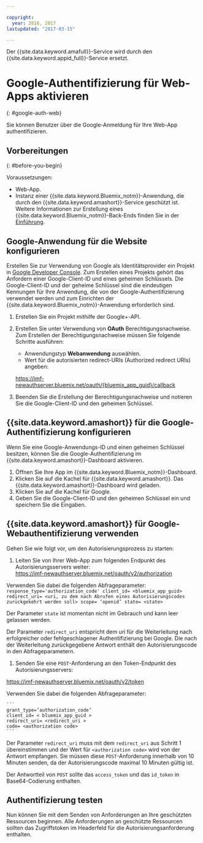 ```yaml
---

copyright:
  year: 2016, 2017
lastupdated: "2017-03-15"

---
```


Der {{site.data.keyword.amafull}}-Service wird durch den {{site.data.keyword.appid_full}}-Service ersetzt.

# Google-Authentifizierung für Web-Apps aktivieren
{: #google-auth-web}

Sie können Benutzer über die Google-Anmeldung für Ihre Web-App authentifizieren.


## Vorbereitungen
{: #before-you-begin}

Voraussetzungen:
* Web-App.
* Instanz einer {{site.data.keyword.Bluemix_notm}}-Anwendung, die durch den {{site.data.keyword.amashort}}-Service geschützt ist. Weitere Informationen zur Erstellung eines {{site.data.keyword.Bluemix_notm}}-Back-Ends finden Sie in der [Einführung](index.html).

## Google-Anwendung für die Website konfigurieren
Erstellen Sie zur Verwendung von Google als Identitätsprovider ein Projekt in [Google Developer Console](https://console.developers.google.com). Zum Erstellen eines Projekts gehört das Anfordern einer Google-Client-ID und eines geheimen Schlüssels. Die Google-Client-ID und der geheime Schlüssel sind die eindeutigen Kennungen für Ihre Anwendung, die von der Google-Authentifizierung verwendet werden und zum Einrichten der {{site.data.keyword.Bluemix_notm}}-Anwendung erforderlich sind.

1. Erstellen Sie ein Projekt mithilfe der Google+-API.
1. Erstellen Sie unter Verwendung von **OAuth** Berechtigungsnachweise. Zum Erstellen der Berechtigungsnachweise müssen Sie folgende Schritte ausführen:
    * Anwendungstyp **Webanwendung** auswählen.
    * Wert für die autorisierten redirect-URIs (Authorized redirect URIs) angeben:

     https://imf-newauthserver.bluemix.net/oauth/{bluemix_app_guid}/callback
1. Beenden Sie die Erstellung der Berechtigungsnachweise und notieren Sie die Google-Client-ID und den geheimen Schlüssel.


## {{site.data.keyword.amashort}} für die Google-Authentifizierung konfigurieren
Wenn Sie eine Google-Anwendungs-ID und einen geheimen Schlüssel besitzen, können Sie die Google-Authentifizierung im {{site.data.keyword.amashort}}-Dashboard aktivieren.

1. Öffnen Sie Ihre App im {{site.data.keyword.Bluemix_notm}}-Dashboard.
1. Klicken Sie auf die Kachel für {{site.data.keyword.amashort}}. Das {{site.data.keyword.amashort}}-Dashboard wird geladen.
1. Klicken Sie auf die Kachel für Google.
1. Geben Sie die Google-Client-ID und den geheimen Schlüssel ein und speichern Sie die Eingaben.


## {{site.data.keyword.amashort}} für Google-Webauthentifizierung verwenden
Gehen Sie wie folgt vor, um den Autorisierungsprozess zu starten:

1. Leiten Sie von Ihrer Web-App zum folgenden Endpunkt des Autorisierungsservers weiter:  
  https://imf-newauthserver.bluemix.net/oauth/v2/authorization

  Verwenden Sie dabei die folgenden Abfrageparameter:
	```
   response_type='authorization_code'
   client_id= <bluemix_app_guid>
   redirect_uri= <uri, zu dem nach Abrufen eines Autorisierungscodes zurückgekehrt werden soll>
   scope= ‘openid’
   state= <state>
	```

  Der Parameter `state` ist momentan nicht im Gebrauch und kann leer gelassen werden.

  Der Parameter `redirect_uri` entspricht dem uri für die Weiterleitung nach erfolgreicher oder fehlgeschlagener Authentifizierung bei Google.
  Die nach der Weiterleitung zurückgegebene Antwort enthält den Autorisierungscode in den Abfrageparametern.
1. Senden Sie eine `POST`-Anforderung an den Token-Endpunkt des Autorisierungsservers:

 https://imf-newauthserver.bluemix.net/oauth/v2/token


  Verwenden Sie dabei die folgenden Abfrageparameter:

	```
  	grant_type=’authorization_code’
    client_id= < bluemix_app_guid >
    redirect_uri= <redirect_uri >
    code= <authorization code>
	```
  Der Parameter `redirect_uri` muss mit dem `redirect_uri` aus Schritt 1 übereinstimmen und der Wert für `<authorization code>` wird von der Antwort empfangen.
  Sie müssen diese `POST`-Anforderung innerhalb von 10 Minuten senden, da der Autorisierungscode maximal 10 Minuten gültig ist.

Der Antwortteil von `POST` sollte das `access_token` und das `id_token` in Base64-Codierung enthalten.

## Authentifizierung testen

Nun können Sie mit dem Senden von Anforderungen an Ihre geschützten Ressourcen beginnen.
Alle Anforderungen an geschützte Ressourcen sollten das Zugriffstoken im Headerfeld für die Autorisierungsanforderung enthalten.
